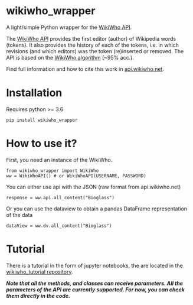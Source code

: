 # wikiwho_wrapper

A light/simple Python wrapper for the [WikiWho API](https://api.wikiwho.net/).

The [WikiWho API](https://api.wikiwho.net/) provides the first editor (author) of Wikipedia words (tokens). It also provides the history of each of the tokens, i.e. in which revisions (and which editors) was the token (re)inserted or removed. The API is based on the [WikiWho algorithm](https://github.com/wikiwho) (~95% acc.). 

Find full information and how to cite this work in [api.wikiwho.net](https://api.wikiwho.net/).

# Installation

Requires python >= 3.6

    pip install wikiwho_wrapper

# How to use it?

First, you need an instance of the WikiWho. 

    from wikiwho_wrapper import WikiWho
    ww = WikiWhoAPI() # or WikiWhoAPI(USERNAME, PASSWORD)

You can either use api with the JSON (raw format from api.wikiwho.net)

    response = ww.api.all_content("Bioglass")

Or you can use the dataview to obtain a pandas DataFrame representation of the data

    dataView = ww.dv.all_content("Bioglass")

# Tutorial

There is a tutorial in the form of jupyter notebooks, the are located in the [wikiwho_tutorial repository](https://github.com/gesiscss/wikiwho_tutorial). 

***Note that all the methods, and classes can receive parameters. All the parameters of the API are currently supported. For now, you can check them directly in the code.***
